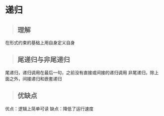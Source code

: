 # 递归
> ## 理解
在形式约束的基础上用自身定义自身
> ## 尾递归与非尾递归
尾递归，递归调用在最后一句，之前没有直接或间接的递归调用
非尾递归，除上面之外，间接递归和嵌套递归
> ## 优缺点
优点：逻辑上简单可读
缺点：降低了运行速度
